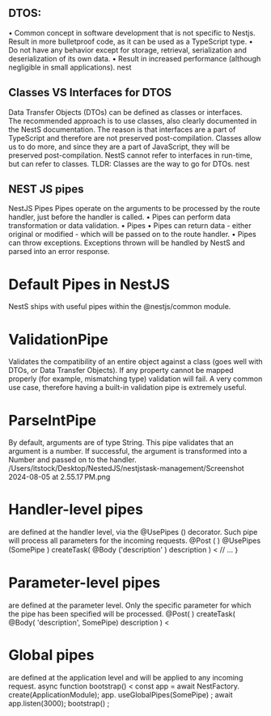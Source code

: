 ## DTOS:

• Common concept in software development that is not specific to Nestjs.
Result in more bulletproof code, as it can be used as a TypeScript type.
• Do not have any behavior except for storage, retrieval, serialization and deserialization of its own data.
• Result in increased performance (although negligible in small applications).
nest

## Classes VS Interfaces for DTOS

Data Transfer Objects (DTOs) can be defined as classes or interfaces.  
The recommended approach is to use classes, also clearly documented in the NestS documentation.
The reason is that interfaces are a part of TypeScript and therefore are not preserved post-compilation.
Classes allow us to do more, and since they are a part of JavaScript, they will be preserved post-compilation.
NestS cannot refer to interfaces in run-time, but can refer to classes.
TLDR: Classes are the way to go for DTOs.
nest

## NEST JS pipes

NestJS Pipes
Pipes operate on the arguments to be processed by the route handler,
just before the handler is called.
• Pipes can perform data transformation or data validation.
• Pipes
• Pipes can return data - either original or modified - which will be passed on to the route handler.
• Pipes can throw exceptions. Exceptions thrown will be handled by NestS and parsed into an error response.

# Default Pipes in NestJS

NestS ships with useful pipes within the @nestjs/common module.

# ValidationPipe

Validates the compatibility of an entire object against a class (goes well with DTOs, or Data Transfer Objects). If any property cannot be mapped properly (for example, mismatching type) validation will fail.
A very common use case, therefore having a built-in validation pipe is extremely useful.

# ParseIntPipe

By default, arguments are of type String. This pipe validates that an argument is a number. If successful, the argument is transformed into a Number and passed on to the handler.
/Users/itstock/Desktop/NestedJS/nestjstask-management/Screenshot 2024-08-05 at 2.55.17 PM.png

# Handler-level pipes

are defined at the handler level, via the @UsePipes () decorator. Such pipe will process all parameters for the incoming requests.
@Post ( )
@UsePipes (SomePipe )
createTask(
@Body ('description' ) description
) <
// ...
｝

# Parameter-level pipes

are defined at the parameter level. Only the specific parameter for which the pipe has been specified will be processed.
@Post( )
createTask(
@Body( 'description', SomePipe) description
) <

# Global pipes

are defined at the application level and will be applied to any incoming request.
async function bootstrap() <
const app = await NestFactory. create(ApplicationModule);
app. useGlobalPipes(SomePipe) ;
await app.listen(3000);
bootstrap() ;
